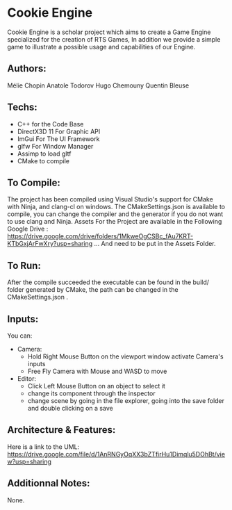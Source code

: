 # Cookie Engine

Cookie Engine is a scholar project which aims to create a Game Engine specialized for the creation of RTS Games,
In addition we provide a simple game to illustrate a possible usage and capabilities of our Engine.

## Authors:

Mélie Chopin
Anatole Todorov
Hugo Chemouny
Quentin Bleuse

## Techs:

- C++ for the Code Base
- DirectX3D 11 For Graphic API
- ImGui For The UI Framework
- glfw For Window Manager
- Assimp to load gltf
- CMake to compile

## To Compile:

The project has been compiled using Visual Studio's support for CMake with Ninja, and clang-cl on windows.
The CMakeSettings.json is available to compile,
you can change the compiler and the generator if you do not want to use clang and Ninja.
Assets For the Project are available in the Following Google Drive : https://drive.google.com/drive/folders/1MkweOgCSBc_fAu7KRT-KTbGxjArFwXry?usp=sharing
... And need to be put in the Assets Folder.

## To Run:

After the compile succeeded the executable can be found in the build/ folder generated by CMake,
the path can be changed in the CMakeSettings.json .

## Inputs:

You can:
- Camera:
  - Hold Right Mouse Button on the viewport window activate Camera's inputs
  - Free Fly Camera with Mouse and WASD to move
- Editor:
  - Click Left Mouse Button on an object to select it
  - change its component through the inspector
  - change scene by going in the file explorer, going into the save folder and double clicking on a save

## Architecture & Features:

Here is a link to the UML: https://drive.google.com/file/d/1AnRNGyOqXX3bZTfirHu1Dimqlu5DOhBt/view?usp=sharing

## Additionnal Notes:

None.